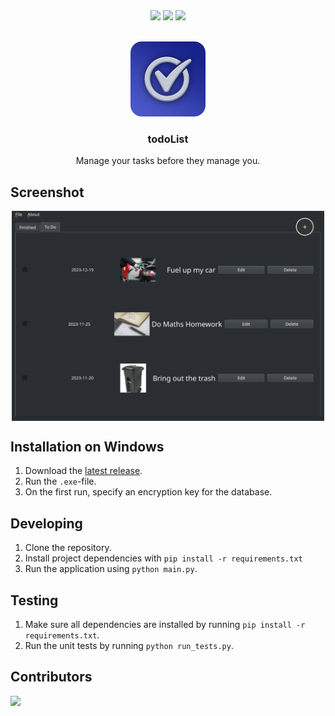 <div align="center">
    <img src="https://img.shields.io/badge/python-3776AB?style=for-the-badge&logo=python&logoColor=white">
    <img src="https://img.shields.io/badge/PyQt6-41CD52?style=for-the-badge&logo=qt&logoColor=white">
    <img src="https://img.shields.io/badge/sqlite-003B57?style=for-the-badge&logo=sqlite&logoColor=white">
</div>

<br />

<p align="center">
    <img src="icon.png" alt="Logo" width="120" height="120" style="border-radius:15%;">
    <h3 align="center">todoList</h3>
    <p align="center">Manage your tasks before they manage you.</p>
</p>

## Screenshot

<div style="display: flex; justify-content: center;">
    <img src="screenshot.png" width="500"/>
</div>

## Installation on Windows

1. Download the [latest release](https://github.com/Kuuhhl/todoList/releases/latest).
2. Run the `.exe`-file.
3. On the first run, specify an encryption key for the database.

## Developing

1. Clone the repository.
2. Install project dependencies with `pip install -r requirements.txt`
3. Run the application using `python main.py`.

## Testing

1. Make sure all dependencies are installed by running `pip install -r requirements.txt`.
2. Run the unit tests by running `python run_tests.py`.

## Contributors

<a href="https://github.com/Kuuhhl/todoList/graphs/contributors">
    <img src="https://contrib.rocks/image?repo=Kuuhhl/todoList" />
</a>
